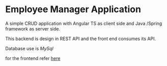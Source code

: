 # Employee Manager Application

A simple CRUD application with Angular TS as client side and Java /Spring framework as server side.

This backend is design in REST API and the front end consumes its API.

Database use is *MySql*

for the frontend refer [here](https://github.com/HeySteven0508/emp-manager-app-frontend "Emp Manager App")
